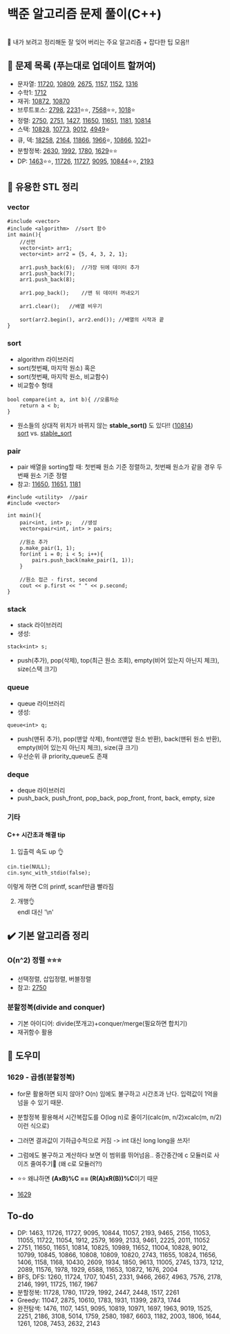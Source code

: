 # 백준 알고리즘 문제 풀이(C++)
<br>
👀 내가 보려고 정리해둔 잘 잊어 버리는 주요 알고리즘 + 잡다한 팁 모음‼️

## 🔄 문제 목록 (푸는대로 업데이트 할꺼여)
- 문자열: [11720](https://github.com/dldbdud314/ps-study/blob/master/11720.cpp), [10809](https://github.com/dldbdud314/ps-study/blob/master/10809.cpp), [2675](https://github.com/dldbdud314/ps-study/blob/master/2675.cpp), [1157](https://github.com/dldbdud314/ps-study/blob/master/1157.cpp), [1152](https://github.com/dldbdud314/ps-study/blob/master/1152.cpp), [1316](https://github.com/dldbdud314/ps-study/blob/master/1316.cpp)
- 수학1: [1712](https://github.com/dldbdud314/ps-study/blob/master/1712.cpp)
- 재귀: [10872](https://github.com/dldbdud314/ps-study/blob/master/10872.cpp), [10870](https://github.com/dldbdud314/ps-study/blob/master/10870.cpp)
- 브루트포스: [2798](https://github.com/dldbdud314/ps-study/blob/master/2798.cpp), [2231](https://github.com/dldbdud314/ps-study/blob/master/2231.cpp)⭐️⭐️, [7568](https://github.com/dldbdud314/ps-study/blob/master/7568.cpp)⭐️⭐️, [1018](https://github.com/dldbdud314/ps-study/blob/master/1018.cpp)⭐️
- 정렬: [2750](https://github.com/dldbdud314/ps-study/blob/master/2750.cpp), [2751](https://github.com/dldbdud314/ps-study/blob/master/2751.cpp), [1427](https://github.com/dldbdud314/ps-study/blob/master/1427.cpp), [11650](https://github.com/dldbdud314/ps-study/blob/master/11650.cpp), [11651](https://github.com/dldbdud314/ps-study/blob/master/11651.cpp), [1181](https://github.com/dldbdud314/ps-study/blob/master/1181.cpp), [10814](https://github.com/dldbdud314/ps-study/blob/master/10814.cpp)
- 스택: [10828](https://github.com/dldbdud314/ps-study/blob/master/10828.cpp), [10773](https://github.com/dldbdud314/ps-study/blob/master/10773.cpp), [9012](https://github.com/dldbdud314/ps-study/blob/master/9012.cpp), [4949](https://github.com/dldbdud314/ps-study/blob/master/4949.cpp)⭐️
- 큐, 덱: [18258](https://github.com/dldbdud314/ps-study/blob/master/18258.cpp), [2164](https://github.com/dldbdud314/ps-study/blob/master/2164.cpp), [11866](https://github.com/dldbdud314/ps-study/blob/master/11866.cpp), [1966](https://github.com/dldbdud314/ps-study/blob/master/1966.cpp)⭐️, [10866](https://github.com/dldbdud314/ps-study/blob/master/10866.cpp), [1021](https://github.com/dldbdud314/ps-study/blob/master/1021.cpp)⭐️
- 분할정복: [2630](https://github.com/dldbdud314/ps-study/blob/master/2630.cpp), [1992](https://github.com/dldbdud314/ps-study/blob/master/1992.cpp), [1780](https://github.com/dldbdud314/ps-study/blob/master/1780.cpp), [1629](https://github.com/dldbdud314/ps-study/blob/master/1629.cpp)⭐️⭐️   
- DP: [1463](https://github.com/dldbdud314/ps-study/blob/master/1463.cpp)⭐️⭐️, [11726](https://github.com/dldbdud314/ps-study/blob/master/11726.cpp), [11727](https://github.com/dldbdud314/ps-study/blob/master/11727.cpp), [9095](https://github.com/dldbdud314/ps-study/blob/master/9095.cpp), [10844](https://github.com/dldbdud314/ps-study/blob/master/10844.cpp)⭐️⭐️, [2193](https://github.com/dldbdud314/ps-study/blob/master/2193.cpp)

## 🔑 유용한 STL 정리
### vector
```
#include <vector>
#include <algorithm>  //sort 함수
int main(){
    //선언
    vector<int> arr1;
    vector<int> arr2 = {5, 4, 3, 2, 1};
    
    arr1.push_back(6);  //가장 뒤에 데이터 추가
    arr1.push_back(7);
    arr1.push_back(8);
    
    arr1.pop_back();    //맨 뒤 데이터 꺼내오기
    
    arr1.clear();   //배열 비우기
    
    sort(arr2.begin(), arr2.end()); //배열의 시작과 끝 
}
```

### sort
- algorithm 라이브러리 
- sort(첫번째, 마지막 원소) 혹은
- sort(첫번째, 마지막 원소, 비교함수)
- 비교함수 형태
```
bool compare(int a, int b){ //오름차순
    return a < b;
}
```
- 원소들의 상대적 위치가 바뀌지 않는 **stable_sort()** 도 있다!! ([10814](https://github.com/dldbdud314/ps-study/blob/master/10814.cpp))<br>
[sort](http://www.cplusplus.com/reference/algorithm/sort/) vs.
[stable_sort](http://www.cplusplus.com/reference/algorithm/stable_sort/)

### pair

- pair 배열을 sorting할 때: 첫번째 원소 기준 정렬하고, 첫번째 원소가 같을 경우 두번째 원소 기준 정렬
- 참고: [11650](https://github.com/dldbdud314/ps-study/blob/master/11650.cpp), [11651](https://github.com/dldbdud314/ps-study/blob/master/11651.cpp), [1181](https://github.com/dldbdud314/ps-study/blob/master/1181.cpp)
```
#include <utility>  //pair
#include <vector>

int main(){
    pair<int, int> p;   //생성
    vector<pair<int, int> > pairs;
    
    //원소 추가
    p.make_pair(1, 1);
    for(int i = 0; i < 5; i++){
        pairs.push_back(make_pair(1, 1));
    }
    
    //원소 접근 - first, second
    cout << p.first << " " << p.second;
}
```

### stack
- stack 라이브러리
- 생성:
```
stack<int> s;
```
- push(추가), pop(삭제), top(최근 원소 조회), empty(비어 있는지 아닌지 체크), size(스택 크기)

### queue
- queue 라이브러리
- 생성:
```
queue<int> q;
```
- push(맨뒤 추가), pop(맨앞 삭제), front(맨앞 원소 반환), back(맨뒤 원소 반환), empty(비어 있는지 아닌지 체크), size(큐 크기)
- 우선순위 큐 priority_queue도 존재

### deque
- deque 라이브러리
- push_back, push_front, pop_back, pop_front, front, back, empty, size 

### 기타
#### C++ 시간초과 해결 tip
1. 입출력 속도 up
👌
```
cin.tie(NULL);
cin.sync_with_stdio(false);
```
이렇게 하면 C의 printf, scanf만큼 빨라짐

2. 개행👌<br>
endl 대신 '\n'


## ✔️ 기본 알고리즘 정리
### O(n^2) 정렬 ⭐️⭐️⭐️
- 선택정렬, 삽입정렬, 버블정렬
- 참고: [2750](https://github.com/dldbdud314/ps-study/blob/master/2750.cpp)

### 분할정복(divide and conquer)
- 기본 아이디어: divide(쪼개고)+conquer/merge(필요하면 합치기)
- 재귀함수 활용


## 📒 도우미
### 1629 - 곱셈(분할정복)
- for문 활용하면 되지 않아? O(n) 임에도 불구하고 시간초과 난다. 입력값이 1억을 넘을 수 있기 때문.
- 분할정복 활용해서 시간복잡도를 O(log n)로 줄이기(calc(m, n/2)xcalc(m, n/2) 이런 식으로)
- 그러면 결과값이 기하급수적으로 커짐 -> int 대신 long long을 쓰자!
- 그럼에도 불구하고 계산하다 보면 이 범위를 뛰어넘음.. 중간중간에 c 모듈러로 사이즈 줄여주기👀 (왜 c로 모듈러?!)
- ⭐️⭐️ 왜냐하면 **(AxB)%C == (R(A)xR(B))%C**이기 때문

- [1629](https://github.com/dldbdud314/ps-study/blob/master/1629.cpp)

## To-do
- DP: 1463, 11726, 11727, 9095, 10844, 11057, 2193, 9465, 2156, 11053, 11055, 11722, 11054, 1912, 2579, 1699, 2133, 9461, 2225, 2011, 11052
- 2751, 11650, 11651, 10814, 10825, 10989, 11652, 11004, 10828, 9012, 10799, 10845, 10866, 10808, 10809, 10820, 2743, 11655, 10824, 11656, 1406, 1158, 1168, 10430, 2609, 1934, 1850, 9613, 11005, 2745, 1373, 1212, 2089, 11576, 1978, 1929, 6588, 11653, 10872, 1676, 2004
- BFS, DFS: 1260, 11724, 1707, 10451, 2331, 9466, 2667, 4963, 7576, 2178, 2146, 1991, 11725, 1167, 1967
- 분할정복: 11728, 1780, 11729, 1992, 2447, 2448, 1517, 2261
- Greedy: 11047, 2875, 10610, 1783, 1931, 11399, 2873, 1744
- 완전탐색: 1476, 1107, 1451, 9095, 10819, 10971, 1697, 1963, 9019, 1525, 2251, 2186, 3108, 5014, 1759, 2580, 1987, 6603, 1182, 2003, 1806, 1644, 1261, 1208, 7453, 2632, 2143
